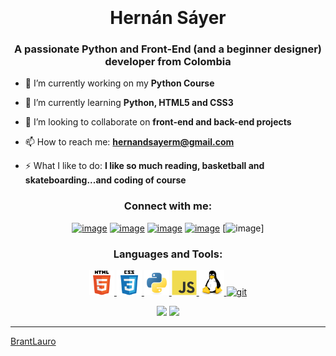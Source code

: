 <h1 align='center'>
  <br>
  <a![inspired by sakiyama](https://github.com/Pandalft/Pandalft/assets/92882663/40c49b6f-0423-4a0f-b7d9-5d2a486a1bfb)></a>
  <br>
  Hernán Sáyer
  <br>
</h1>

<h3 align="center">A passionate Python and Front-End (and a beginner designer) developer from Colombia</h3>

- 🔭 I’m currently working on my **Python Course**

- 🌱 I’m currently learning **Python, HTML5 and CSS3**

- 👯 I’m looking to collaborate on **front-end and back-end projects**

- 📫 How to reach me: **hernandsayerm@gmail.com**

- ⚡ What I like to do: **I like so much reading, basketball and skateboarding...and coding of course**

<h3 align="center">Connect with me:</h3>
<div align="center">

[![image](https://img.shields.io/badge/LinkedIn-0077B5?style=for-the-badge&logo=linkedin&logoColor=white)](https://www.linkedin.com/in/hern%C3%A1n-david-s%C3%A1yer-medina-176a191b3)
[![image](https://img.shields.io/badge/Instagram-E4405F?style=for-the-badge&logo=instagram&logoColor=white)](https://www.instagram.com/tpandalft/)
[![image](https://img.shields.io/badge/Twitter-1DA1F2?style=for-the-badge&logo=twitter&logoColor=white)](https://x.com/Pandalft)
[![image](https://img.shields.io/badge/Gmail-D14836?style=for-the-badge&logo=gmail&logoColor=white)](mailto:produtor.hernandsayerm@gmail.com)
[![image](https://dcbadge.limes.pink/api/shield/434105071043608586)]
  
</div>

<h3 align="center">Languages and Tools:</h3>

<p align="center"> 
  <a href="https://www.w3.org/html/" target="_blank"> 
    <img src="https://raw.githubusercontent.com/devicons/devicon/master/icons/html5/html5-original-wordmark.svg" alt="html5" width="40" height="40"/> 
  </a>
  <a href="https://www.w3schools.com/css/" target="_blank"> 
    <img src="https://raw.githubusercontent.com/devicons/devicon/master/icons/css3/css3-original-wordmark.svg" alt="css3" width="40" height="40"/> 
  </a> 
  <a href="https://www.python.org" target="_blank"> 
    <img src="https://raw.githubusercontent.com/devicons/devicon/master/icons/python/python-original.svg" alt="python" width="40" height="40"/> 
  </a>  
  <a href="https://developer.mozilla.org/en-US/docs/Web/JavaScript" target="_blank"> 
    <img src="https://raw.githubusercontent.com/devicons/devicon/master/icons/javascript/javascript-original.svg" alt="javascript" width="40" height="40"/> 
  </a> 
  <a href="https://www.linux.org/" target="_blank"> 
    <img src="https://raw.githubusercontent.com/devicons/devicon/master/icons/linux/linux-original.svg" alt="linux" width="40" height="40"/> 
  </a> 
  <a href="https://git-scm.com/" target="_blank"> 
    <img src="https://www.vectorlogo.zone/logos/git-scm/git-scm-icon.svg" alt="git" width="40" height="40"/> 
  </a>
</p>

<p align= "center">
  <img height= "150" src="https://github-readme-stats.vercel.app/api?username=BrantLauro&theme=react&show_icons=true&include_all_commits=true" />
  <img height= "150" src="https://github-readme-stats.vercel.app/api/top-langs/?username=BrantLauro&theme=react&layout=compact" />
</p>

------

[BrantLauro](https://github.com/Pandalft)
